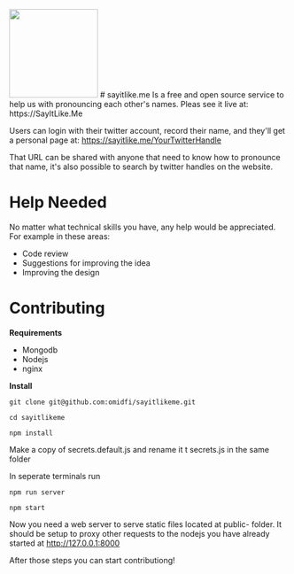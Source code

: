 <img src="https://i.imgur.com/8YhEyty.png" width="160">
# sayitlike.me
Is a free and open source service to help us with pronouncing each other's names. Pleas see it live at: https://SayItLike.Me

Users can login with their twitter account, record their name, and they'll get a personal page
at:
https://sayitlike.me/YourTwitterHandle

That URL can be shared with anyone that need to know how to pronounce that name, it's also possible to search by twitter handles on the website.

# Help Needed
No matter what technical skills you have, any help would be appreciated.
For example in these areas:
  * Code review
  * Suggestions for improving the idea
  * Improving the design
# Contributing

  **Requirements**
  * Mongodb
  * Nodejs
  * nginx

**Install**
  
`git clone git@github.com:omidfi/sayitlikeme.git`

`cd sayitlikeme`

`npm install`

Make a copy of secrets.default.js and rename it t secrets.js in the same folder

In seperate terminals run

`npm run server`

`npm start`

Now you need a web server to serve static files located at public- folder. It should be setup
to proxy other requests to the nodejs you have already started at http://127.0.0.1:8000

After those steps you can start contributiong!
